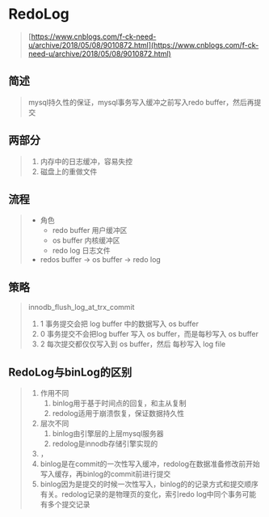 # RedoLog

> [https://www.cnblogs.com/f-ck-need-u/archive/2018/05/08/9010872.html](https://www.cnblogs.com/f-ck-need-u/archive/2018/05/08/9010872.html)

## 简述

> mysql持久性的保证，mysql事务写入缓冲之前写入redo  buffer，然后再提交

## 两部分

> 1. 内存中的日志缓冲，容易失控
> 2. 磁盘上的重做文件

## 流程

> * 角色
>   * redo buffer   用户缓冲区
>   * os buffer 内核缓冲区
>   * redo log 日志文件
> * redos buffer  -&gt; os buffer -&gt; redo log

## 策略

> innodb\_flush\_log\_at\_trx\_commit
>
> 1. 1  事务提交会把 log buffer 中的数据写入 os buffer
> 2. 0 事务提交不会把log buffer 写入 os buffer，而是每秒写入 os buffer
> 3. 2 每次提交都仅仅写入到 os buffer，然后 每秒写入 log file

## RedoLog与binLog的区别

> 1. 作用不同
>    1. binlog用于基于时间点的回复，和主从复制
>    2. redolog适用于崩溃恢复，保证数据持久性
> 2. 层次不同
>    1. binlog由引擎层的上层mysql服务器
>    2. redolog是innodb存储引擎实现的
> 3. ，
> 4. binlog是在commit的一次性写入缓冲，redolog在数据准备修改前开始写入缓存，再binlog的commit前进行提交
> 5. binlog因为是提交的时候一次性写入，binlog的的记录方式和提交顺序有关。redolog记录的是物理页的变化，索引redo log中同个事务可能有多个提交记录



